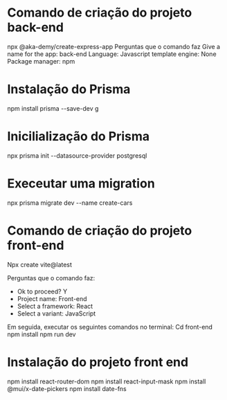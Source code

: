 # Comando de criação do projeto back-end
npx @aka-demy/create-express-app
Perguntas que o comando faz
Give a name for the app: back-end
Language: Javascript
template engine: None
Package manager: npm

# Instalação do Prisma
npm install prisma --save-dev 
g
# Inicilialização do Prisma
npx prisma init --datasource-provider postgresql

# Execeutar uma migration
npx prisma migrate dev --name create-cars

# Comando de criação do projeto front-end
Npx create vite@latest

Perguntas que o comando faz:
* Ok to proceed? Y
* Project name: Front-end
* Select a framework: React
* Select a variant: JavaScript

Em seguida, executar os seguintes comandos no terminal:
Cd front-end
npm install
npm run dev

# Instalação  do projeto front end
npm install react-router-dom
npm install react-input-mask
npm install @mui/x-date-pickers
npm install date-fns

